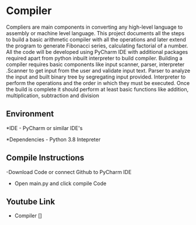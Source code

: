 # Compiler
Compliers are main components in converting any high-level language to assembly or machine level language. This project documents all the steps to build a basic arithmetic compiler with all the operations and later extend the program to generate Fibonacci series, calculating factorial of a number. All the code will be developed using PyCharm IDE with additional packages required apart from python inbuilt interpreter to build compiler. Building a compiler requires basic components like input scanner, parser, interpreter .Scanner to get input from the user and validate input text. Parser to analyze the input and built binary tree by segregating input provided. Interpreter to  perform the operations and the order in which they must be executed. Once the build is complete it should perform at least basic functions like addition, multiplication, subtraction and division

## Environment

  *IDE - PyCharm or similar IDE's
  
  *Dependencies - Python 3.8 Intepreter

## Compile Instructions

-Download Code or connect Github to PyCharm IDE 

- Open main.py and click compile Code

## Youtube Link

- Compiler []
